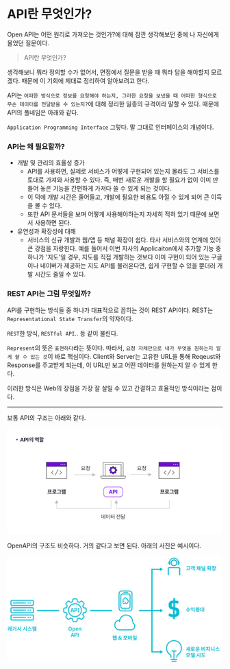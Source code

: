 # API란 무엇인가?

Open API는 어떤 원리로 가져오는 것인가?에 대해 잠깐 생각해보던 중에 나 자신에게 물었던 질문이다.

>API란 무엇인가?

생각해보니 뭐라 정의할 수가 없어서, 면접에서 질문을 받을 때 뭐라 답을 해야할지 모르겠다. 때문에 이 기회에 제대로 정리하여 알아보려고 한다.

API는 `어떠한 방식으로 정보를 요청해야 하는지, 그러한 요청을 보냈을 때 어떠한 형식으로 무슨 데이터를 전달받을 수 있는지?`에 대해 정리한 
일종의 규격이라 말할 수 있다. 때문에 API의 풀네임은 아래와 같다.

`Application Programming Interface` 그렇다. 말 그대로 인터페이스의 개념이다. 

### API는 왜 필요할까?

- 개발 및 관리의 효율성 증가
  - API를 사용하면, 실제로 서비스가 어떻게 구현되어 있는지 몰라도 그 서비스를 토대로 가져와 사용할 수 있다.
  즉, 매번 새로운 개발을 할 필요가 없이 이미 만들어 놓은 기능을 간편하게 가져다 쓸 수 있게 되는 것이다.
  - 이 덕에 개발 시간은 줄어들고, 개발에 필요한 비용도 아낄 수 있게 되어 큰 이득을 볼 수 있다. 
  - 또한 API 문서들을 보며 어떻게 사용해야하는지 자세히 적혀 있기 때문에 보면서 사용하면 된다.
- 유연성과 확장성에 대해
  - 서비스의 신규 개발과 웹/앱 등 채널 확장이 쉽다. 타사 서비스와의 연계에 있어 큰 강점을 자랑한다.
  예를 들어서 이번 자사의 Applicaiton에서 추가할 기능 중 하나가 '지도'일 경우, 지도를 직접 개발하는 것보다
  이미 구현이 되어 있는 구글이나 네이버가 제공하는 지도 API를 불러온다면, 쉽게 구현할 수 있을 뿐더러 개발 시간도 줄일 수 있다.

### REST API는 그럼 무엇일까?

API를 구현하는 방식들 중 하나가 대표적으로 꼽히는 것이 REST API이다. REST는 `Representational State Transfer`의 약자이다.

`REST`한 방식, `RESTful API`.. 등 같이 불린다.

`Represent`의 뜻은 `표현하다`라는 뜻이다. 따라서, `요청 자체만으로 내가 무엇을 원하는지 알게 할 수 있는 것`이 바로 핵심이다.
Client와 Server는 고유한 URL을 통해 Reqeust와 Response를 주고받게 되는데, 이 URL만 보고 어떤 데이터를 원하는지 알 수 있게 한다.

이러한 방식은 Web의 장점을 가장 잘 살릴 수 있고 간결하고 효율적인 방식이라는 점이다.

---

보통 API의 구조는 아래와 같다.

![img_4.png](img_4.png)

OpenAPI의 구조도 비슷하다. 거의 같다고 보면 된다. 아래의 사진은 예시이다.

![img_5.png](img_5.png)